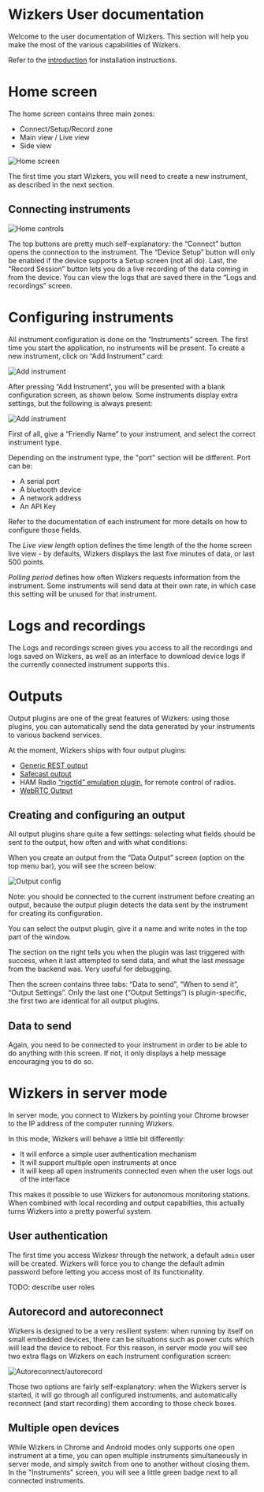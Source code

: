 # Wizkers User documentation

Welcome to the user documentation of Wizkers. This section will help you make the most of the various capabilities of Wizkers.

Refer to the [introduction](index.md#installation-instructions) for installation instructions.


# Home screen

The home screen contains three main zones:

* Connect/Setup/Record zone
* Main view / Live view
* Side view

![Home screen](img/homescreen.png)

The first time you start Wizkers, you will need to create a new instrument, as described in the next section.

## Connecting instruments

![Home controls](img/homescreen-top.png)

The top buttons are pretty much self-explanatory: the “Connect” button opens the connection to the instrument. The “Device Setup” button will only be enabled if the device supports a Setup screen (not all do). Last, the “Record Session” button lets you do a live recording of the data coming in from the device. You can view the logs that are saved there in the “Logs and recordings” screen.

# Configuring instruments

All instrument configuration is done on the “Instruments” screen. The first time you start the application, no instruments will be present. To create a new instrument, click on “Add Instrument” card:

![Add instrument](img/instruments-add.png)

After pressing “Add Instrument“, you will be presented with a blank configuration screen, as shown below. Some instruments display extra settings, but the following is always present:

![Add instrument](img/instruments-new.png)

First of all, give a “Friendly Name” to your instrument, and select the correct instrument type.

Depending on the instrument type, the "port" section will be different. Port can be:

* A serial port
* A bluetooth device
* A network address
* An API Key

Refer to the documentation of each instrument for more details on how to configure those fields.

The _Live view length_ option defines the time length of the the home screen live view - by defaults, Wizkers displays the last five minutes of data, or last 500 points.

_Polling period_ defines how often Wizkers requests information from the instrument. Some instruments will send data at their own rate, in which case this setting will be unused for that instrument.

# Logs and recordings

The Logs and recordings screen gives you access to all the recordings and logs saved on Wizkers, as well as an interface to download device logs if the currently connected instrument supports this.

# Outputs

Output plugins are one of the great features of Wizkers: using those plugins, you can automatically send the data generated by your instruments to various backend services.

At the moment, Wizkers ships with four output plugins:

* [Generic REST output](out/rest.md)
* [Safecast output](out/safecast.md)
* HAM Radio [“rigctld” emulation plugin](out/rigctld.md), for remote control of radios.
* [WebRTC Output](out/webrtc.md)

## Creating and configuring an output

All output plugins share quite a few settings: selecting what fields should be sent to the output, how often and with what conditions:

When you create an output from the “Data Output” screen (option on the top menu bar), you will see the screen below:

![Output config](img/output-config.png)

Note: you should be connected to the current instrument before creating an output, because the output plugin detects the data sent by the instrument for creating its configuration.

You can select the output plugin, give it a name and write notes in the top part of the window.

The section on the right tells you when the plugin was last triggered with success, when it last attempted to send data, and what the last message from the backend was. Very useful for debugging.

Then the screen contains three tabs: “Data to send”, “When to send it”, “Output Settings”. Only the last one (“Output Settings”) is plugin-specific, the first two are identical for all output plugins.

## Data to send

Again, you need to be connected to your instrument in order to be able to do anything with this screen. If not, it only displays a help message encouraging you to do so.

# Wizkers in server mode

In server mode, you connect to Wizkers by pointing your Chrome browser to the IP address of the computer running Wizkers.

In this mode, Wizkers will behave a little bit differently:

* It will enforce a simple user authentication mechanism
* It will support multiple open instruments at once
* It will keep all open instruments connected even when the user logs out of the interface

This makes it possible to use Wizkers for autonomous monitoring stations. When combined with local recording and output capabilties, this actually turns Wizkers into a pretty powerful system.

## User authentication

The first time you access Wizkesr through the network, a default `admin` user will be created. Wizkers will force you to change the default admin password before letting you access most of its functionality.

TODO: describe user roles

## Autorecord and autoreconnect

Wizkers is designed to be a very resilient system: when running by itself on small embedded devices, there can be situations such as power cuts which will lead the device to reboot. For this reason, in server mode you will see two extra flags on Wizkers on each instrument configuration screen:

![Autoreconnect/autorecord](img/server-autoreconnect.png)

Those two options are fairly self-explanatory: when the Wizkers server is started, it will go through all configured instruments, and automatically reconnect (and start recording) them according to those check boxes.

## Multiple open devices

While Wizkers in Chrome and Android modes only supports one open instrument at a time, you can open multiple instruments simultaneously in server mode, and simply switch from one to another without closing them. In the "Instruments" screen, you will see a little green badge next to all connected instruments.

